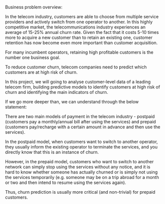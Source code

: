 Business problem overview:


In the telecom industry, customers are able to choose from multiple service providers and actively switch from one operator to another. In this highly competitive market, the telecommunications industry experiences an average of 15-25% annual churn rate. Given the fact that it costs 5-10 times more to acquire a new customer than to retain an existing one, customer retention has now become even more important than customer acquisition.


For many incumbent operators, retaining high profitable customers is the number one business goal.


To reduce customer churn, telecom companies need to predict which customers are at high risk of churn.


In this project, we will going to analyse customer-level data of a leading telecom firm, building predictive models to identify customers at high risk of churn and identifying the main indicators of churn.


If we go more deeper than, we can understand through the below statement:


There are two main models of payment in the telecom industry - postpaid (customers pay a monthly/annual bill after using the services) and prepaid (customers pay/recharge with a certain amount in advance and then use the services).


In the postpaid model, when customers want to switch to another operator, they usually inform the existing operator to terminate the services, and you directly know that this is an instance of churn.


However, in the prepaid model, customers who want to switch to another network can simply stop using the services without any notice, and it is hard to know whether someone has actually churned or is simply not using the services temporarily (e.g. someone may be on a trip abroad for a month or two and then intend to resume using the services again).


Thus, churn prediction is usually more critical (and non-trivial) for prepaid customers.

 
